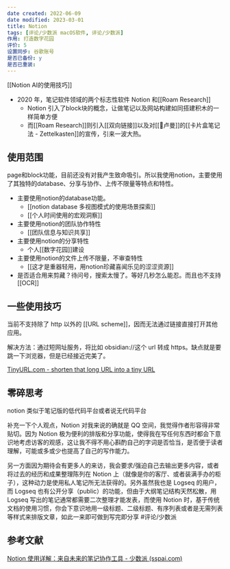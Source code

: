 ```yaml
---
date created: 2022-06-09
date modified: 2023-03-01
title: Notion
tags: [评论/少数派 macOS软件, 评论/少数派]
作用: 打造数字花园
评价: 5
设置同步: 谷歌账号
是否已备份: y
是否已重装:
---
```


[[Notion AI的使用技巧]]

- 2020 年，笔记软件领域的两个标志性软件 Notion 和[[Roam Research]]
	- Notion 引入了block块的概念，让做笔记以及网站构建如同搭建积木的一样简单方便
	- 而[[Roam Research]]则引入[[双向链接]]以及对[[🧑卢曼]]的[[卡片盒笔记法 - Zettelkasten]]的宣传，引来一波大热。

## 使用范围

page和block功能，目前还没有对我产生致命吸引。所以我使用notion，主要使用了其独特的database、分享与协作、上传不限量等特点和特性。

- 主要使用notion的database功能。
	- [[notion database 多视图模式的使用场景探索]]
	- [[个人时间使用的宏观洞察]]
- 主要使用notion的团队协作特性
	- [[团队信息与知识共享]]
- 主要使用notion的分享特性
	- 个人[[数字花园]]建设
- 主要使用notion的文件上传不限量，不审查特性
	- [[这才是重器轻用，用notion珍藏喜闻乐见的涩涩资源]]
- 是否适合用来剪藏？待问号，搜索太慢了。等好几秒怎么能忍。而且也不支持[[OCR]]

## 一些使用技巧

当前不支持除了 http 以外的 [[URL scheme]]，因而无法通过链接直接打开其他应用。

解决方法：通过短网址服务，将比如 obsidian://这个 url 转成 https。缺点就是要跳一下浏览器，但是已经接近完美了。

[TinyURL.com - shorten that long URL into a tiny URL](https://tinyurl.com/app/myurls)

## 零碎思考

notion 类似于笔记版的低代码平台或者说无代码平台

补充一下个人观点，Notion 对我来说的确就是 QQ 空间，我觉得作者形容得非常贴切。因为 Notion 极为便利的排版和分享功能，使得我在写任何东西时都会下意识地考虑访客的观感，这让我不得不用心斟酌自己的字词是否恰当，是否便于读者理解，可能或多或少也提高了自己的写作能力。

另一方面因为期待会有更多人的来访，我会要求/强迫自己去输出更多内容，或者将过去的经历和成果整理陈列在 Notion 上（就像是你的客厅、或者装满手办的柜子），这种动力是使用私人笔记所无法获得的。另外虽然我也是 Logseq 的用户，而 Logseq 也有公开分享（public）的功能，但由于大纲笔记结构天然松散，用 Logseq 写出的笔记通常都需要二次整理才能发表，而使用 Notion 时，基于传统文档的使用习惯，你会下意识地用一级标题、二级标题、有序列表或者是无需列表等样式来排版文章，如此一来即可做到写完即分享 #评论/少数派

## 参考文献

[Notion 使用详解：来自未来的笔记协作工具 - 少数派 (sspai.com)](https://sspai.com/post/52176)
